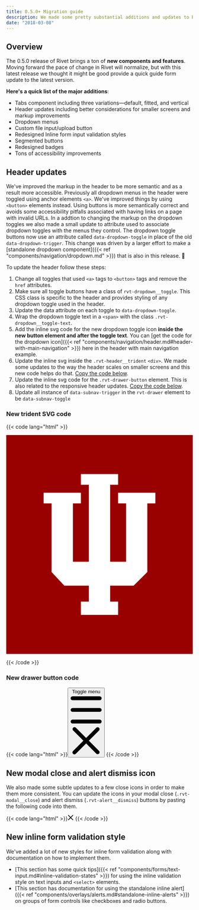 ```yaml
---
title: 0.5.0+ Migration guide
description: We made some pretty substantial additions and updates to Rivet in the 0.5.0 release. Here's what you need to know.
date: "2018-03-08"
---
```

## Overview
The 0.5.0 release of Rivet brings a ton of **new components and features**. Moving forward the pace of change in Rivet will normalize, but with this latest release we thought it might be good provide a quick guide form update to the latest version.

**Here's a quick list of the major additions**:

- Tabs component including three variations—default, fitted, and vertical
- Header updates including better considerations for smaller screens and markup improvements
- Dropdown menus
- Custom file input/upload button
- Redesigned Inline form input validation styles
- Segmented buttons
- Redesigned badges
- Tons of accessibility improvements

## Header updates
We've improved the markup in the header to be more semantic and as a result more accessible. Previously all dropdown menus in the header were toggled using anchor elements `<a>`. We've improved things by using `<button>` elements instead. Using buttons is more semantically correct and avoids some accessibility pitfalls associated with having links on a page with invalid URLs. In a addtion to changing the markup on the dropdown toggles we also made a small update to attribute used to associate dropdown toggles with the menus they control. The dropdown toggle buttons now use an attribute called `data-dropdown-toggle` in place of the old `data-dropdown-trigger`. This change was driven by a larger effort to make a [standalone dropdown component]({{< ref "components/navigation/dropdown.md" >}}) that is also in this release. 🎉

To update the header follow these steps:

1. Change all toggles that used `<a>` tags to `<button>` tags and remove the `href` attributes.
2. Make sure all toggle buttons have a class of `rvt-dropdown__toggle`. This CSS class is specific to the header and provides styling of any dropdown toggle used in the header.
3. Update the data attribute on each toggle to `data-dropdown-toggle`.
4. Wrap the dropdown toggle text in a `<span>` with the class `.rvt-dropdown__toggle-text`.
5. Add the inline svg code for the new dropdown toggle icon **inside the new button element and after the toggle text**. You can [get the code for the dropdown icon]({{< ref "components/navigation/header.md#header-with-main-navigation" >}}) here in the header with main navigation example.
6. Update the inline svg inside the `.rvt-header__trident` `<div>`. We made some updates to the way the header scales on smaller screens and this new code helps do that. [Copy the code below](#new-trident-svg-code).
7. Update the inline svg code for the `.rvt-drawer-button` element. This is also related to the responsive header updates. [Copy the code below](#new-drawer-button-code).
8. Update all instance of `data-subnav-trigger` in the `rvt-drawer` element to be `data-subnav-toggle`

### New trident SVG code
{{< code lang="html" >}}<div class="rvt-header__trident">
    <svg role="img" class="rvt-header__trident-logo" xmlns="http://www.w3.org/2000/svg" viewBox="0 0 41 48" aria-describedby="iu-logo">
        <title id="iu-logo">Indiana University Logo</title>
        <rect width="41" height="48" fill="#900"/>
        <polygon points="24.59 12.64 24.59 14.98 26.34 14.98 26.34 27.78 22.84 27.78 22.84 10.9 24.59 10.9 24.59 8.57 16.41 8.57 16.41 10.9 18.16 10.9 18.16 27.78 14.66 27.78 14.66 14.98 16.41 14.98 16.41 12.64 8.22 12.64 8.22 14.98 9.97 14.98 9.97 30.03 12.77 33.02 18.16 33.02 18.16 36.52 16.41 36.52 16.41 39.43 24.59 39.43 24.59 36.52 22.84 36.52 22.84 33.02 28 33.02 31.01 30.03 31.01 14.98 32.78 14.98 32.78 12.64 24.59 12.64" fill="#fff"/>
    </svg>
</div>
{{< /code >}}

### New drawer button code
{{< code lang="html" >}}<button class="rvt-drawer-button" aria-haspopup="true" aria-expanded="false" data-drawer-toggle="mobile-drawer">
    <span class="sr-only">Toggle menu</span>
    <svg role="img" alt="" class="rvt-drawer-button-open" xmlns="http://www.w3.org/2000/svg" viewBox="0 0 16 16">
        <g fill="currentColor">
            <path d="M15,3H1A1,1,0,0,1,1,1H15a1,1,0,0,1,0,2Z"/>
            <path d="M15,9H1A1,1,0,0,1,1,7H15a1,1,0,0,1,0,2Z"/>
            <path d="M15,15H1a1,1,0,0,1,0-2H15a1,1,0,0,1,0,2Z"/>
        </g>
    </svg>
    <svg role="img" alt="" class="rvt-drawer-button-close" xmlns="http://www.w3.org/2000/svg" viewBox="0 0 16 16">
        <path fill="currentColor" d="M9.41,8l5.29-5.29a1,1,0,0,0-1.41-1.41L8,6.59,2.71,1.29A1,1,0,0,0,1.29,2.71L6.59,8,1.29,13.29a1,1,0,1,0,1.41,1.41L8,9.41l5.29,5.29a1,1,0,0,0,1.41-1.41Z"/>
    </svg>
</button>
{{< /code >}}

## New modal close and alert dismiss icon
We also made some subtle updates to a few close icons in order to make them more consistent. You can update the icons in your modal close (`.rvt-modal__close`) and alert dismiss (`.rvt-alert__dismiss`) buttons by pasting the following code into them.

{{< code lang="html" >}}<svg role="img" alt="" xmlns="http://www.w3.org/2000/svg" width="16" height="16" viewBox="0 0 16 16">
    <path fill="currentColor" d="M9.41,8l5.29-5.29a1,1,0,0,0-1.41-1.41L8,6.59,2.71,1.29A1,1,0,0,0,1.29,2.71L6.59,8,1.29,13.29a1,1,0,1,0,1.41,1.41L8,9.41l5.29,5.29a1,1,0,0,0,1.41-1.41Z"/>
</svg>
{{< /code >}}

## New inline form validation style
We've added a lot of new styles for inline form validation along with documentation on how to implement them.

- [This section has some quick tips]({{< ref "components/forms/text-input.md#inline-validation-states" >}}) for using the inline validation style on text inputs and `<select>` elements.
- [This section has documentation for using the standalone inline alert]({{< ref "components/overlays/alerts.md#standalone-inline-alerts" >}}) on groups of form controls like checkboxes and radio buttons.
